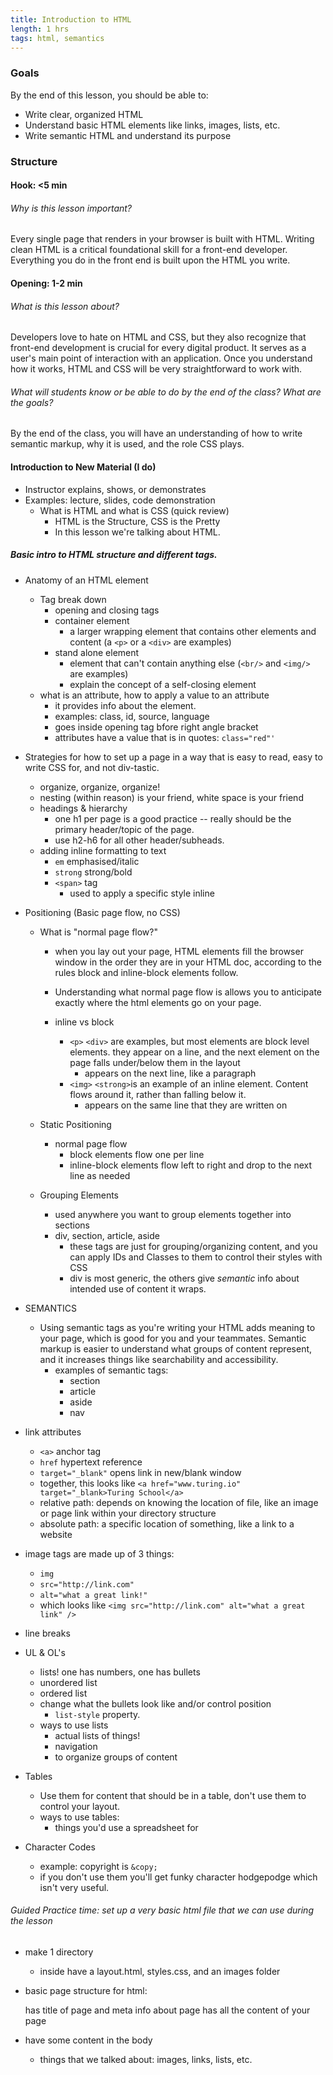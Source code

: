 ```yaml
---
title: Introduction to HTML
length: 1 hrs
tags: html, semantics
---
```


### Goals

By the end of this lesson, you should be able to:

* Write clear, organized HTML
* Understand basic HTML elements like links, images, lists, etc.
* Write semantic HTML and understand its purpose

### Structure

#### Hook: <5 min

###### Why is this lesson important?

Every single page that renders in your browser is built with HTML. Writing clean HTML is a critical foundational skill for a front-end developer. Everything you do in the front end is built upon the HTML you write.

#### Opening: 1-2 min

###### What is this lesson about?
Developers love to hate on HTML and CSS, but they also recognize that front-end development is crucial for every digital product. It serves as a user's main point of interaction with an application. Once you understand how it works, HTML and CSS will be very straightforward to work with.

###### What will students know or be able to do by the end of the class? What are the goals?

By the end of the class, you will have an understanding of how to write semantic markup, why it is used, and the role CSS plays.

#### Introduction to New Material (I do)

* Instructor explains, shows, or demonstrates
* Examples: lecture, slides, code demonstration
  + What is HTML and what is CSS (quick review)
    - HTML is the Structure, CSS is the Pretty
    - In this lesson we're talking about HTML.

##### Basic intro to HTML structure and different tags.
  + Anatomy of an HTML element
    * Tag break down
      - opening and closing tags
      - container element
        + a larger wrapping element that contains other elements and content (a ```<p>``` or a ```<div>``` are examples)
      - stand alone element
        + element that can't contain anything else (```<br/>``` and ```<img/>``` are examples)
        + explain the concept of a self-closing element
    * what is an attribute, how to apply a value to an attribute
      - it provides info about the element.
      - examples: class, id, source, language
      - goes inside opening tag bfore right angle bracket
      - attributes have a value that is in quotes: ```class="red"'```


  + Strategies for how to set up a page in a way that is easy to read, easy to write CSS for, and not div-tastic.
    * organize, organize, organize!
    * nesting (within reason) is your friend, white space is your friend
    * headings & hierarchy
      - one h1 per page is a good practice -- really should be the primary header/topic of the page.
      - use h2-h6 for all other header/subheads.
    * adding inline formatting to text
      - ```em``` emphasised/italic
      - ```strong``` strong/bold
      - ```<span>``` tag
        + used to apply a specific style inline

  + Positioning (Basic page flow, no CSS)
    * What is "normal page flow?"
      - when you lay out your page, HTML elements fill the browser window in the order they are in your HTML doc, according to the rules block and inline-block elements follow.
      - Understanding what normal page flow is allows you to anticipate exactly where the html elements go on your page.

      - inline vs block
        + ```<p>``` ```<div>``` are examples, but most elements are block level elements. they appear on a line, and the next element on the page falls under/below them in the layout
          * appears on the next line, like a paragraph
        + ```<img>``` ```<strong>```is an example of an inline element. Content flows around it, rather than falling below it.
          * appears on the same line that they are written on

    * Static Positioning
      - normal page flow
        + block elements flow one per line
        + inline-block elements flow left to right and drop to the next line as needed

    * Grouping Elements
      - used anywhere you want to group elements together into sections
      - div, section, article, aside
        + these tags are just for grouping/organizing content, and you can apply IDs and Classes to them to control their styles with CSS
        + div is most generic, the others give *semantic* info about intended use of content it wraps.

  + SEMANTICS
    - Using semantic tags as you're writing your HTML adds meaning to your page, which is good for you and your teammates. Semantic markup is easier to understand what groups of content represent, and it increases things like searchability and accessibility.
      + examples of semantic tags:
        * section
        * article
        * aside
        * nav

  + link attributes
    * ```<a>``` anchor tag
    * ```href``` hypertext reference
    * ```target="_blank"``` opens link in new/blank window
    * together, this looks like ```<a href="www.turing.io" target="_blank>Turing School</a>```
    * relative path: depends on knowing the location of file, like an image or page link within your directory structure
    * absolute path: a specific location of something, like a link to a website

  + image tags are made up of 3 things:
    * ```img```
    * ```src="http://link.com"```
    * ```alt="what a great link!"```
    * which looks like ```<img src="http://link.com" alt="what a great link" />```

  + line breaks
  + UL & OL's
      - lists! one has numbers, one has bullets
    * unordered list
    * ordered list
    * change what the bullets look like and/or control position
      - ```list-style``` property.
    * ways to use lists
      - actual lists of things!
      - navigation
      - to organize groups of content

  + Tables
    * Use them for content that should be in a table, don't use them to control your layout.
    * ways to use tables:
      - things you'd use a spreadsheet for

  + Character Codes
    * example: copyright is ``` &copy; ```
    * if you don't use them you'll get funky character hodgepodge which isn't very useful.

###### Guided Practice time: set up a very basic html file that we can use during the lesson
  + make 1 directory
    * inside have a layout.html, styles.css, and an images folder

  + basic page structure for html:
    <!DOCTYPE html>
      <html>
        <head> has title of page and meta info about page
        <body> has all the content of your page

  + have some content in the body
    - things that we talked about: images, links, lists, etc.
